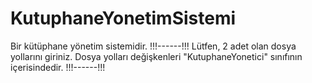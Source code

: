 # KutuphaneYonetimSistemi
 Bir kütüphane yönetim sistemidir.
 !!!------!!!
 Lütfen, 2 adet olan dosya yollarını giriniz. 
 Dosya yolları değişkenleri "KutuphaneYonetici" sınıfının içerisindedir.
 !!!------!!!
